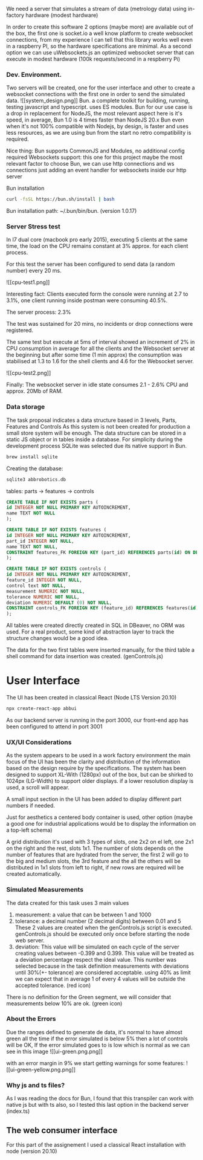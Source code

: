 We need a server that simulates a stream of data (metrology data) using in-factory hardware (modest hardware) 

In order to create this software 2 options (maybe more) are available out of the box, the first one is socket.io a well know platform to create websocket connections, from my experience I can tell that this library works well even in a raspberry PI, so the hardware specifications are minimal. As a second option we can use uWebsockets.js an optimized websocket server that can execute in modest hardware (100k requests/second in a respberry Pi)

### Dev. Environment.
Two servers will be created, one for the user interface and other to create a websocket connections with the first one in order to send the simulated data.
![[system_design.png]]
Bun. a complete toolkit for building, running, testing javascript and typescript. uses ES modules. Bun for our use case is a drop in replacement for NodeJS, the most relevant aspect here is it's speed, in average, Bun 1.0 is  4 times faster than NodeJS 20.x
Bun even when it's not 100% compatible with Nodejs, by design, is faster and uses less resources, as we are using bun from the start no retro compatibility is required.

Nice thing: Bun supports CommonJS and Modules, no additional config required
Websockets support: this one for this project maybe the most relevant factor to choose Bun, we can use http connections and ws connections just adding an event handler for websockets inside our http server

Bun installation
``` bash
curl -fsSL https://bun.sh/install | bash
```

Bun installation path: ~/.bun/bin/bun. (version 1.0.17)

### Server Stress test
In I7 dual core (macbook pro early 2015), executing 5 clients at the same time, the load on the CPU remains constant at 3% approx. for each client process.

For this test the server has been configured to send data (a random number) every 20 ms.

![[cpu-test1.png]]


Interesting fact: Clients executed form the console were running at 2.7 to 3.1%, one client running inside postman were consuming 40.5%.

The server process: 2.3%

The test was sustained for 20 mins, no incidents or drop connections were registered.

The same test but execute at 5ms of interval showed an increment of 2% in CPU consumption in average for all the clients and the Websocket server at the beginning but after some time (1 min approx) the consumption was stabilised  at 1.3 to 1.6 for the shell clients and 4.6 for the Websocket server.

![[cpu-test2.png]]

Finally:
The websocket server in idle state consumes 2.1 - 2.6% CPU and approx. 20Mb of RAM.


### Data storage 
The task proposal indicates a data structure based in 3 levels, Parts, Features and Controls
As this system is not been created for production a small store system will be enough.  The data structure can be stored in a static JS object or in tables inside a database. For simplicity during the development process SQLite was selected  due its native support in Bun.

``` bash
brew install sqlite
```

Creating the database:
```bash
sqlite3 abbrobotics.db
```

tables: parts -> features -> controls
```sql
CREATE TABLE IF NOT EXISTS parts (
id INTEGER NOT NULL PRIMARY KEY AUTOINCREMENT,
name TEXT NOT NULL
);

CREATE TABLE IF NOT EXISTS features (
id INTEGER NOT NULL PRIMARY KEY AUTOINCREMENT,
part_id INTEGER NOT NULL,
name TEXT NOT NULL,
CONSTRAINT features_FK FOREIGN KEY (part_id) REFERENCES parts(id) ON DELETE CASCADE ON UPDATE CASCADE
);

CREATE TABLE IF NOT EXISTS controls (
id INTEGER NOT NULL PRIMARY KEY AUTOINCREMENT,
feature_id INTEGER NOT NULL,
control text NOT NULL,
measurement NUMERIC NOT NULL,
tolerance NUMERIC NOT NULL,
deviation NUMERIC DEFAULT (0) NOT NULL,
CONSTRAINT controls_FK FOREIGN KEY (feature_id) REFERENCES features(id) ON DELETE CASCADE ON UPDATE CASCADE
);
```

All  tables were created directly created in SQL in  DBeaver, no ORM was used. For a real product, some kind of abstraction layer to track the structure changes would be a good idea.

The data for the two first tables were inserted manually, for the third table a shell command for data insertion was created. (genControls.js)

# User Interface
The UI has been created in classical React (Node LTS Version 20.10)

```bash
npx create-react-app abbui
```

As our backend server is running in the port 3000, our front-end app has been configured to attend in port 3001

### UX/UI Considerations
As the system appears to be used in a work factory environment the main focus of the UI has been the clarity and distribution of the information based on the design require by the specifications. The system has been designed to support XL-With (1280px) out of the box, but can be shirked to 1024px (LG-Width) to support older displays. if a lower resolution display is used, a scroll will appear.

A small input section in the UI has been added to display different part numbers if needed.

Just for aesthetics a centered body container is used, other option (maybe a good one for industrial applications would be to display the information on a  top-left schema)

A grid distribution it's used with 3 types of slots, one 2x2 on el left, one 2x1 on the right and the rest, slots 1x1. The number of slots depends on the number of features that are hydrated from the server, the first 2 will go to the big and medium slots, the 3rd feature and the all the others will be distributed in 1x1 slots from left to right, if new rows are required will be created automatically.

### Simulated Measurements
The data created for this task uses 3 main values
1) measurement: a value that can be between 1 and 1000 
1) tolerance: a decimal number (2 decimal digits) between 0.01 and 5
These 2 values are created when the genControls.js script is executed.
genControls.js should be executed only once before starting the node web server.
3) deviation: This value will be simulated on each cycle of the server creating values between -0.399 and 0.399. This value will be treated as a deviation percentage respect the ideal value. This number was selected because in the task definition measurements with deviations until 30%(+- tolerance) are considered acceptable. using 40% as limit  we can expect that in average 1 of every 4 values will be outside the accepted tolerance. (red icon)

There is no definition for the Green segment, we will consider that measurements below 10% are ok. (green icon) 

### About the Errors
Due the ranges defined to generate de data, it's normal to have almost green all the time if the error simulated is below 5% then a lot of controls will be OK,
If the error simulated goes to is low which is normal as we can see in this image
![[ui-green.png.png]]

with an error margin in 9% we start getting warnings for some features:
![[ui-green-yellow.png.png]]

### Why js and ts files?
As I was reading the docs for Bun, I found that this transpiler can work with native js but with ts also, so I tested this last option in the backend server  (index.ts)

## The web consumer interface
For this part of the assignement I used a classical React installation with node (version 20.10)


